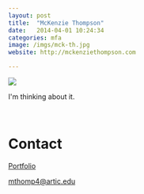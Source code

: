 ```yaml
---
layout: post
title:  "McKenzie Thompson"
date:   2014-04-01 10:24:34
categories: mfa
image: /imgs/mck-th.jpg
website: http://mckenziethompson.com

---
```


<div class="row">
	<img class="img-responsive" style="padding=20px" src="/imgs/freddy-1.jpg">
</row>
<p class="lead">I'm thinking about it.</p>
<br>
<h1>Contact</h1>
<a href="http://mckenziethompson.com"><p class="lead">Portfolio</p></a>
<a href="mthomp4@artic.edu?Subject=Hello%20McK" target="_top"><p class="lead">mthomp4@artic.edu</p></a>